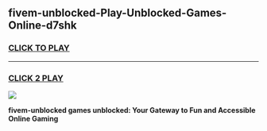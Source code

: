 
## fivem-unblocked-Play-Unblocked-Games-Online-d7shk
<h3>
<a href="https://premium76.site?title=fivem-unblocked&ref=25A">CLICK TO PLAY</a></h3>
<hr>

<h3>
<a href="https://premium76.site?title=fivem-unblocked&ref=25A">CLICK 2 PLAY</a>
  
</h3>

<a href="https://premium76.site?title=fivem-unblocked&ref=25A"><img src="https://clearcache.store/games.png"></a>


**fivem-unblocked games unblocked: Your Gateway to Fun and Accessible Online Gaming**
